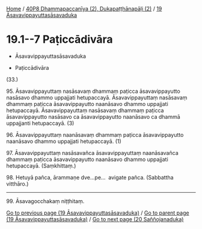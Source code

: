 
[Home](/) / [40P8 Dhammapaccanīya (2), Dukapaṭṭhānapāḷi (2)](../../40P8.md) / [19 Āsavavippayuttasāsavaduka](../19.md)

# 19.1--7 Paṭiccādivāra

* Āsavavippayuttasāsavaduka

* Paṭiccādivāra

(33.)

95\. Āsavavippayuttaṃ nasāsavaṃ dhammaṃ paṭicca āsavavippayutto nasāsavo dhammo uppajjati hetupaccayā. Āsavavippayuttaṃ nasāsavaṃ dhammaṃ paṭicca āsavavippayutto naanāsavo dhammo uppajjati hetupaccayā. Āsavavippayuttaṃ nasāsavaṃ dhammaṃ paṭicca āsavavippayutto nasāsavo ca āsavavippayutto naanāsavo ca dhammā uppajjanti hetupaccayā. (3)

96\. Āsavavippayuttaṃ naanāsavaṃ dhammaṃ paṭicca āsavavippayutto naanāsavo dhammo uppajjati hetupaccayā. (1)

97\. Āsavavippayuttaṃ nasāsavañca āsavavippayuttaṃ naanāsavañca dhammaṃ paṭicca āsavavippayutto naanāsavo dhammo uppajjati hetupaccayā. (Saṃkhittaṃ.)

98\. Hetuyā pañca, ārammaṇe dve…pe…  avigate pañca. (Sabbattha vitthāro.)

---

99\. Āsavagocchakaṃ niṭṭhitaṃ.



[Go to previous page (19 Āsavavippayuttasāsavaduka)](../19.md) / [Go to parent page (19 Āsavavippayuttasāsavaduka)](../19.md) / [Go to next page (20 Saññojanaduka)](../20.md)


